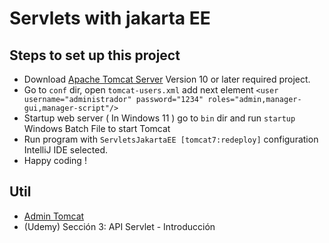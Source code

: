 # Servlets with jakarta EE

## Steps to set up this project

- Download [Apache Tomcat Server](https://tomcat.apache.org/whichversion.html) Version 10 or later required project.
- Go to `conf` dir, open `tomcat-users.xml` add next element `<user username="administrador" password="1234" roles="admin,manager-gui,manager-script"/>`
- Startup web server ( In Windows 11 ) go to `bin` dir and run `startup` Windows Batch File to start Tomcat
- Run program with `ServletsJakartaEE [tomcat7:redeploy]` configuration IntelliJ IDE selected.
- Happy coding !

## Util

- [Admin Tomcat](http://localhost:8080/manager)
- (Udemy) Sección 3: API Servlet - Introducción